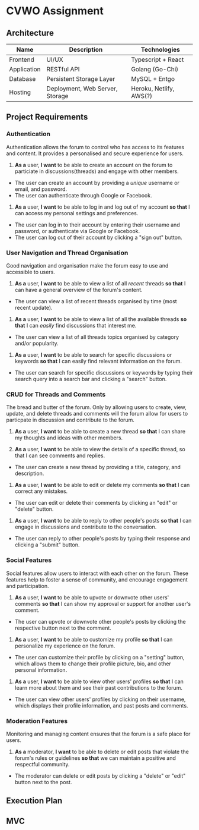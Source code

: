 # CVWO Assignment

<!-- ## Online Demo -->
<!---->
<!-- Deployed site:  -->

## Architecture

| Name | Description | Technologies |
| - | - | - |
| Frontend | UI/UX | Typescript + React |
| Application | RESTful API | Golang (Go-Chi) |
| Database | Persistent Storage Layer | MySQL + Entgo |
| Hosting | Deployment, Web Server, Storage | Heroku, Netlify, AWS(?) |

## Project Requirements

### Authentication

Authentication allows the forum to control who has access to its features and content. It provides a personalised and secure experience for users.

1. **As a** user, **I want** to be able to create an account on the forum to particiate in discussions(threads) and engage with other members.
- The user can create an account by providing a *unique* username or email, and password.
- The user can authenticate through Google or Facebook.

1. **As a** user, **I want** to be able to log in and log out of my account **so that** I can access my personal settings and preferences.
- The user can log in to their account by entering their username and password, or authenticate via Google or Facebook.
- The user can log out of their account by clicking a "sign out" button.

### User Navigation and Thread Organisation

Good navigation and organisation make the forum easy to use and accessible to users. 

1. **As a** user, **I want** to be able to view a list of all *recent* threads **so that** I can have a general overview of the forum's content.
- The user can view a list of recent threads organised by time (most recent update).

1. **As a** user, **I want** to be able to view a list of all the available threads **so that** I can *easily* find discussions that interest me.
- The user can view a list of all threads topics organised by category and/or popularity.

1. **As a** user, **I want** to be able to search for specific discussions or keywords **so that** I can easily find relevant information on the forum.
- The user can search for specific discussions or keywords by typing their search query into a search bar and clicking a "search" button.

### CRUD for Threads and Comments

The bread and butter of the forum. Only by allowing users to create, view, update, and delete threads and comments will the forum allow for users to particpate in discussion and contribute to the forum.

1. **As a** user, **I want** to be able to create a new thread **so that** I can share my thoughts and ideas with other members.

1. **As a** user, **I want** to be able to view the details of a specific thread, so that I can see comments and replies.
- The user can create a new thread by providing a title, category, and description.

1. **As a** user, **I want** to be able to edit or delete my comments **so that** I can correct any mistakes.
- The user can edit or delete their comments by clicking an "edit" or "delete" button.

1. **As a** user, **I want** to be able to reply to other people's posts **so that** I can engage in discussions and contribute to the conversation.
- The user can reply to other people's posts by typing their response and clicking a "submit" button.

### Social Features

Social features allow users to interact with each other on the forum. These features help to foster a sense of community, and encourage engagement and participation.

1. **As a** user, **I want** to be able to upvote or downvote other users' comments **so that** I can show my approval or support for another user's comment.
- The user can upvote or downvote other people's posts by clicking the respective button next to the comment.

1. **As a** user, **I want** to be able to customize my profile **so that** I can personalize my experience on the forum.
- The user can customize their profile by clicking on a "setting" button, which allows them to change their profile picture, bio, and other personal information.
 
1. **As a** user, **I want** to be able to view other users' profiles **so that** I can learn more about them and see their past contributions to the forum.
- The user can view other users' profiles by clicking on their username, which displays their profile information, and past posts and comments.

### Moderation Features

Monitoring and managing content ensures that the forum is a safe place for users.

1. **As a** moderator, **I want** to be able to delete or edit posts that violate the forum's rules or guidelines **so that** we can maintain a positive and respectful community.
- The moderator can delete or edit posts by clicking a "delete" or "edit" button next to the post.

## Execution Plan

## MVC

